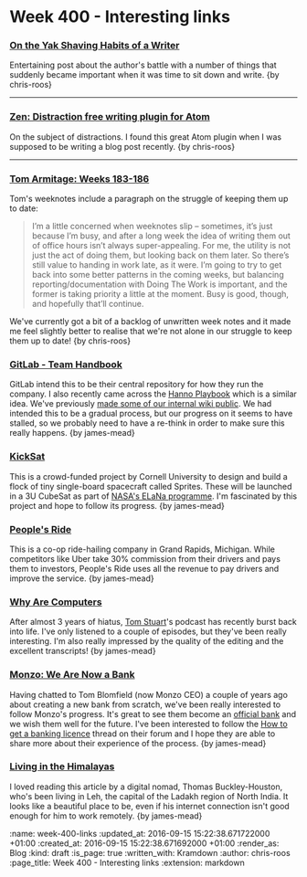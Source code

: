 Week 400 - Interesting links
============================

### [On the Yak Shaving Habits of a Writer](https://blog.lmorchard.com/2016/08/31/yak-shaving-habits/)

Entertaining post about the author's battle with a number of things that suddenly became important when it was time to sit down and write. {by chris-roos}

---

### [Zen: Distraction free writing plugin for Atom](https://atom.io/packages/Zen)

On the subject of distractions. I found this great Atom plugin when I was supposed to be writing a blog post recently. {by chris-roos}

---

### [Tom Armitage: Weeks 183-186](http://tomarmitage.com/2016/07/25/worknotes-weeks-183-186/)

Tom's weeknotes include a paragraph on the struggle of keeping them up to date:

> I’m a little concerned when weeknotes slip – sometimes, it’s just because I’m busy, and after a long week the idea of writing them out of office hours isn’t always super-appealing. For me, the utility is not just the act of doing them, but looking back on them later. So there’s still value to handing in work late, as it were. I’m going to try to get back into some better patterns in the coming weeks, but balancing reporting/documentation with Doing The Work is important, and the former is taking priority a little at the moment. Busy is good, though, and hopefully that’ll continue.

We've currently got a bit of a backlog of unwritten week notes and it made me feel slightly better to realise that we're not alone in our struggle to keep them up to date! {by chris-roos}

### [GitLab - Team Handbook](https://about.gitlab.com/handbook/)

GitLab intend this to be their central repository for how they run the company. I also recently came across the [Hanno Playbook][] which is a similar idea. We've previously [made some of our internal wiki public][making-wiki-pages-public]. We had intended this to be a gradual process, but our progress on it seems to have stalled, so we probably need to have a re-think in order to make sure this really happens. {by james-mead}

[Hanno Playbook]: http://playbook.hanno.co/
[making-wiki-pages-public]: https://github.com/freerange/site/compare/1f846590a7c3295e6df8aa34d38b31f4aed9079e...094d9e444b532d308c0ed76f0e98b67715c7f0d3

### [KickSat](http://kicksat.github.io/)

This is a crowd-funded project by Cornell University to design and build a flock of tiny single-board spacecraft called Sprites. These will be launched in a 3U CubeSat as part of [NASA's ELaNa programme][elana-programme]. I'm fascinated by this project and hope to follow its progress. {by james-mead}

[elana-programme]: http://www.nasa.gov/home/hqnews/2012/feb/HQ_12-050_CubeSats.html

### [People's Ride](http://boingboing.net/2016/08/10/profile-of-peoples-ride-a-c.html)

This is a co-op ride-hailing company in Grand Rapids, Michigan. While competitors like Uber take 30% commission from their drivers and pays them to investors, People's Ride uses all the revenue to pay drivers and improve the service. {by james-mead}

### [Why Are Computers](http://whyarecomputers.com/)

After almost 3 years of hiatus, [Tom Stuart][]'s podcast has recently burst back into life. I've only listened to a couple of episodes, but they've been really interesting. I'm also really impressed by the quality of the editing and the excellent transcripts! {by james-mead}

[Tom Stuart]: http://codon.com/

### [Monzo: We Are Now a Bank](https://monzo.com/blog/2016/08/11/we-are-now-a-bank/)

Having chatted to Tom Blomfield (now Monzo CEO) a couple of years ago about creating a new bank from scratch, we've been really interested to follow Monzo's progress. It's great to see them become an [official bank][monzo-bank-on-fca] and we wish them well for the future. I've been interested to follow the [How to get a banking licence][how-to-get-a-banking-licence] thread on their forum and I hope they are able to share more about their experience of the process. {by james-mead}

[monzo-bank-on-fca]: https://register.fca.org.uk/ShPo_FirmDetailsPage?id=001b000002syvKiAAI
[how-to-get-a-banking-licence]: https://community.monzo.com/t/how-to-get-a-banking-licence/35

### [Living in the Himalayas](http://tombh.co.uk/living-in-the-himalayas)

I loved reading this article by a digital nomad, Thomas Buckley-Houston, who's been living in Leh, the capital of the Ladakh region of North India. It looks like a beautiful place to be, even if his internet connection isn't good enough for him to work remotely. {by james-mead}


:name: week-400-links
:updated_at: 2016-09-15 15:22:38.671722000 +01:00
:created_at: 2016-09-15 15:22:38.671692000 +01:00
:render_as: Blog
:kind: draft
:is_page: true
:written_with: Kramdown
:author: chris-roos
:page_title: Week 400 - Interesting links
:extension: markdown
